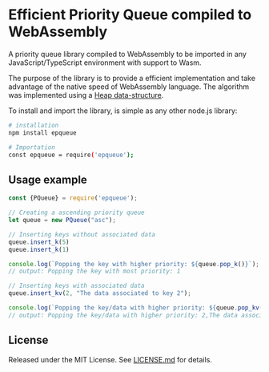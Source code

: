 
# Efficient Priority Queue compiled to WebAssembly

A priority queue library compiled to WebAssembly to be imported in any JavaScript/TypeScript environment with support to Wasm.

The purpose of the library is to provide a efficient implementation and take advantage of the native speed of WebAssembly language. The algorithm was implemented using a [Heap data-structure](https://www.geeksforgeeks.org/binary-heap/).

To install and import the library, is simple as any other node.js library:

```sh
# installation
npm install epqueue

# Importation
const epqueue = require('epqueue');
```

## Usage example

```js
const {PQueue} = require('epqueue');

// Creating a ascending priority queue
let queue = new PQueue("asc");

// Inserting keys without associated data
queue.insert_k(5)
queue.insert_k(1)

console.log(`Popping the key with higher priority: ${queue.pop_k()}`);
// output: Popping the key with most priority: 1

// Inserting keys with associated data
queue.insert_kv(2, "The data associated to key 2");

console.log(`Popping the key/data with higher priority: ${queue.pop_kv()}`);
// output: Popping the key/data with higher priority: 2,The data associated to key 2
```

## License

Released under the MIT License. See [LICENSE.md](/LICENSE) for details.